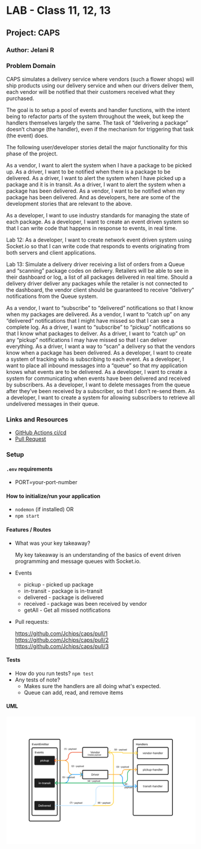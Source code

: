 # LAB - Class 11, 12, 13

## Project: CAPS

### Author: Jelani R

### Problem Domain

CAPS simulates a delivery service where vendors (such a flower shops) will ship products using our delivery service and when our drivers deliver them, each vendor will be notified that their customers received what they purchased.

The goal is to setup a pool of events and handler functions, with the intent being to refactor parts of the system throughout the week, but keep the handlers themselves largely the same. The task of “delivering a package” doesn’t change (the handler), even if the mechanism for triggering that task (the event) does.

The following user/developer stories detail the major functionality for this phase of the project.

As a vendor, I want to alert the system when I have a package to be picked up.
As a driver, I want to be notified when there is a package to be delivered.
As a driver, I want to alert the system when I have picked up a package and it is in transit.
As a driver, I want to alert the system when a package has been delivered.
As a vendor, I want to be notified when my package has been delivered.
And as developers, here are some of the development stories that are relevant to the above.

As a developer, I want to use industry standards for managing the state of each package.
As a developer, I want to create an event driven system so that I can write code that happens in response to events, in real time.

Lab 12: As a developer, I want to create network event driven system using Socket.io so that I can write code that responds to events originating from both servers and client applications.

Lab 13: Simulate a delivery driver receiving a list of orders from a Queue and “scanning” package codes on delivery. Retailers will be able to see in their dashboard or log, a list of all packages delivered in real time. Should a delivery driver deliver any packages while the retailer is not connected to the dashboard, the vendor client should be guaranteed to receive “delivery” notifications from the Queue system.

As a vendor, I want to “subscribe” to “delivered” notifications so that I know when my packages are delivered.
As a vendor, I want to “catch up” on any “delivered” notifications that I might have missed so that I can see a complete log.
As a driver, I want to “subscribe” to “pickup” notifications so that I know what packages to deliver.
As a driver, I want to “catch up” on any “pickup” notifications I may have missed so that I can deliver everything.
As a driver, I want a way to “scan” a delivery so that the vendors know when a package has been delivered.
As a developer, I want to create a system of tracking who is subscribing to each event.
As a developer, I want to place all inbound messages into a “queue” so that my application knows what events are to be delivered.
As a developer, I want to create a system for communicating when events have been delivered and received by subscribers.
As a developer, I want to delete messages from the queue after they’ve been received by a subscriber, so that I don’t re-send them.
As a developer, I want to create a system for allowing subscribers to retrieve all undelivered messages in their queue.

### Links and Resources

- [GitHub Actions ci/cd](https://github.com/Jchips/caps/actions)
- [Pull Request](https://github.com/Jchips/caps/pull/3)

### Setup

#### `.env` requirements

- PORT=your-port-number

#### How to initialize/run your application

- `nodemon` (if installed) OR
- `npm start`

#### Features / Routes

- What was your key takeaway?

  My key takeaway is an understanding of the basics of event driven programming and message queues with Socket.io.

- Events

  - pickup - picked up package
  - in-transit - package is in-transit
  - delivered - package is delivered
  - received - package was been received by vendor
  - getAll - Get all missed notifications

- Pull requests:

    <https://github.com/Jchips/caps/pull/1>
    <https://github.com/Jchips/caps/pull/2>
    <https://github.com/Jchips/caps/pull/3>

#### Tests

- How do you run tests?
`npm test`
- Any tests of note?
  - Makes sure the handlers are all doing what's expected.
  - Queue can add, read, and remove items

#### UML

![Lab 11 UML](./assets/lab-11-uml.png)
